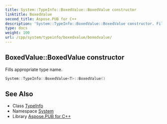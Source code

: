 ```yaml
---
title: System::TypeInfo::BoxedValue::BoxedValue constructor
linktitle: BoxedValue
second_title: Aspose.PUB for C++
description: 'System::TypeInfo::BoxedValue::BoxedValue constructor. Fills appropriate type name in C++.'
type: docs
weight: 100
url: /cpp/system/typeinfo/boxedvalue/boxedvalue/
---
```

## BoxedValue::BoxedValue constructor


Fills appropriate type name.

```cpp
System::TypeInfo::BoxedValue<T>::BoxedValue()
```

## See Also

* Class [TypeInfo](../../)
* Namespace [System](../../../)
* Library [Aspose.PUB for C++](../../../../)
